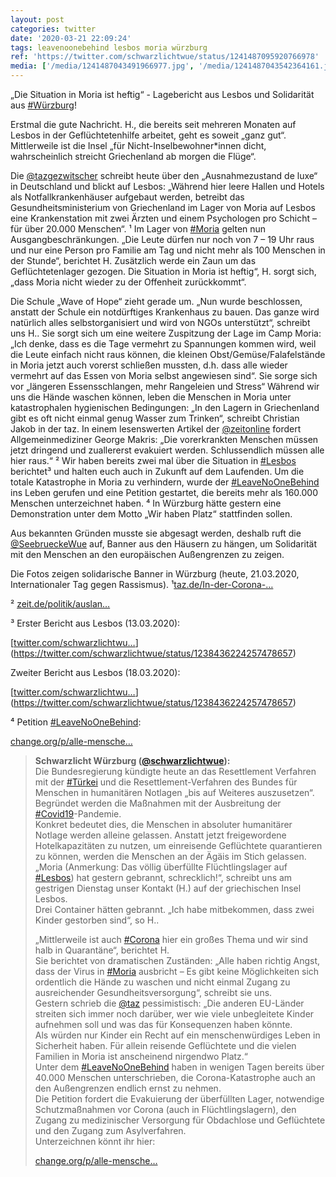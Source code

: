 ```yaml
---
layout: post
categories: twitter
date: '2020-03-21 22:09:24'
tags: leavenoonebehind lesbos moria würzburg
ref: 'https://twitter.com/schwarzlichtwue/status/1241487095920766978'
media: ['/media/1241487043491966977.jpg', '/media/1241487043542364161.jpg', '/media/1241487043525566464.jpg']
---
```

„Die Situation in Moria ist heftig“ - Lagebericht aus Lesbos und Solidarität aus [#Würzburg](/t/würzburg)!



Erstmal die gute Nachricht. H., die bereits seit mehreren Monaten auf Lesbos in der Geflüchtetenhilfe arbeitet, geht es soweit „ganz gut“. 
Mittlerweile ist die Insel „für Nicht-Inselbewohner\*innen dicht, wahrscheinlich streicht Griechenland ab morgen die Flüge“.



Die [@tazgezwitscher](https://twitter.com/tazgezwitscher) schreibt heute über den „Ausnahmezustand de luxe“ in Deutschland und blickt auf Lesbos:
„Während hier leere Hallen und Hotels als Notfallkrankenhäuser aufgebaut werden, betreibt das Gesundheitsministerium von Griechenland im Lager von Moria auf Lesbos eine Krankenstation mit zwei Ärzten und einem Psychologen pro Schicht – für über 20.000 Menschen“. ¹
Im Lager von [#Moria](/t/moria) gelten nun Ausgangbeschränkungen. „Die Leute dürfen nur noch von 7 – 19 Uhr raus und nur eine Person pro Familie am Tag und nicht mehr als 100 Menschen in der Stunde“, berichtet H. Zusätzlich werde ein Zaun um das Geflüchtetenlager gezogen.
Die Situation in Moria ist heftig“, H. sorgt sich, „dass Moria nicht wieder zu der Offenheit zurückkommt“.



Die Schule „Wave of Hope“ zieht gerade um. „Nun wurde beschlossen, anstatt der Schule ein notdürftiges Krankenhaus zu bauen.
Das ganze wird natürlich alles selbstorganisiert und wird von NGOs unterstützt“, schreibt uns H.. Sie sorgt sich um eine weitere Zuspitzung der Lage im Camp Moria: „Ich denke, dass es die Tage vermehrt zu Spannungen kommen wird,
weil die Leute einfach nicht raus können, die kleinen Obst/Gemüse/Falafelstände in Moria jetzt auch vorerst schließen mussten, d.h. dass alle wieder vermehrt auf das Essen von Moria selbst angewiesen sind“. Sie sorge sich vor „längeren Essensschlangen, mehr Rangeleien und Stress“
Während wir uns die Hände waschen können, leben die Menschen in Moria unter katastrophalen hygienischen Bedingungen: „In den Lagern in Griechenland gibt es oft nicht einmal genug Wasser zum Trinken“, schreibt Christian Jakob in der taz.
In einem lesenswerten Artikel der [@zeitonline](https://twitter.com/zeitonline) fordert Allgemeinmediziner George Makris: „Die vorerkrankten Menschen müssen jetzt dringend und zuallererst evakuiert werden. Schlussendlich müssen alle hier raus.“ ² Wir haben bereits zwei mal über die Situation in [#Lesbos](/t/lesbos) berichtet³
und halten euch auch in Zukunft auf dem Laufenden. Um die totale Katastrophe in Moria zu verhindern, wurde der [#LeaveNoOneBehind](/t/leavenoonebehind) ins Leben gerufen und eine Petition gestartet, die bereits mehr als 160.000 Menschen unterzeichnet haben. ⁴
In Würzburg hätte gestern eine Demonstration unter dem Motto „Wir haben Platz“ stattfinden sollen. 

Aus bekannten Gründen musste sie abgesagt werden, deshalb ruft die [@SeebrueckeWue](https://twitter.com/SeebrueckeWue) auf, Banner aus den Häusern zu hängen,
um Solidarität mit den Menschen an den europäischen Außengrenzen zu zeigen. 



Die Fotos zeigen solidarische Banner in Würzburg (heute, 21.03.2020, Internationaler Tag gegen Rassismus).
¹[taz.de/In-der-Corona-…](https://taz.de/In-der-Corona-Krise/!5669240/)

² [zeit.de/politik/auslan…](https://www.zeit.de/politik/ausland/2020-03/corona-lesbos-fluechtlinge-moria-medizinische-versorgung)

³ Erster Bericht aus Lesbos (13.03.2020): 

[[twitter.com/schwarzlichtwu…](https://twitter.com/schwarzlichtwue/status/1240367494587650048)](https://twitter.com/schwarzlichtwue/status/1238436224257478657)

Zweiter Bericht aus Lesbos (18.03.2020):

[[twitter.com/schwarzlichtwu…](https://twitter.com/schwarzlichtwue/status/1240367494587650048)](https://twitter.com/schwarzlichtwue/status/1238436224257478657)



⁴ Petition [#LeaveNoOneBehind](/t/leavenoonebehind): 

[change.org/p/alle-mensche…](https://www.change.org/p/alle-menschen-leavenoonebehind-jetzt-die-corona-katastrophe-verhindern-auch-an-den-au%C3%9Fengrenzen)
> <b>Schwarzlicht Würzburg ([@schwarzlichtwue](https://twitter.com/schwarzlichtwue)):</b>  
>Die Bundesregierung kündigte heute an das Resettlement Verfahren mit der [#Türkei](/t/türkei) und die Resettlement-Verfahren des Bundes für Menschen in humanitären Notlagen „bis auf Weiteres auszusetzen“. Begründet werden die Maßnahmen mit der Ausbreitung der [#Covid19](/t/covid19)-Pandemie.  
>Konkret bedeutet dies, die Menschen in absoluter humanitärer Notlage werden alleine gelassen. Anstatt jetzt freigewordene Hotelkapazitäten zu nutzen, um einreisende Geflüchtete quarantieren zu können, werden die Menschen an der Ägäis im Stich gelassen.  
>„Moria (Anmerkung: Das völlig überfüllte Flüchtlingslager auf [#Lesbos](/t/lesbos)) hat gestern gebrannt, schrecklich!“, schreibt uns am gestrigen Dienstag unser Kontakt (H.) auf der griechischen Insel Lesbos.  
>Drei Container hätten gebrannt. „Ich habe mitbekommen, dass zwei Kinder gestorben sind“, so H..  
>  
>  
>  
>„Mittlerweile ist auch [#Corona](/t/corona) hier ein großes Thema und wir sind halb in Quarantäne“, berichtet H.  
>Sie berichtet von dramatischen Zuständen: „Alle haben richtig Angst, dass der Virus in [#Moria](/t/moria) ausbricht – Es gibt keine Möglichkeiten sich ordentlich die Hände zu waschen und nicht einmal Zugang zu ausreichender Gesundheitsversorgung“, schreibt sie uns.  
>Gestern schrieb die [@taz](https://twitter.com/taz) pessimistisch: „Die anderen EU-Länder streiten sich immer noch darüber, wer wie viele unbegleitete Kinder aufnehmen soll und was das für Konsequenzen haben könnte.  
>Als würden nur Kinder ein Recht auf ein menschenwürdiges Leben in Sicherheit haben. Für allein reisende Geflüchtete und die vielen Familien in Moria ist anscheinend nirgendwo Platz.“  
>Unter dem [#LeaveNoOneBehind](/t/leavenoonebehind) haben in wenigen Tagen bereits über 40.000 Menschen unterschrieben, die Corona-Katastrophe auch an den Außengrenzen endlich ernst zu nehmen.  
>Die Petition fordert die Evakuierung der überfüllten Lager, notwendige Schutzmaßnahmen vor Corona (auch in Flüchtlingslagern), den Zugang zu medizinischer Versorgung für Obdachlose und Geflüchtete und den Zugang zum Asylverfahren.  
>Unterzeichnen könnt ihr hier:   
>  
>[change.org/p/alle-mensche…](https://www.change.org/p/alle-menschen-leavenoonebehind-jetzt-die-corona-katastrophe-verhindern-auch-an-den-au%C3%9Fengrenzen)  

